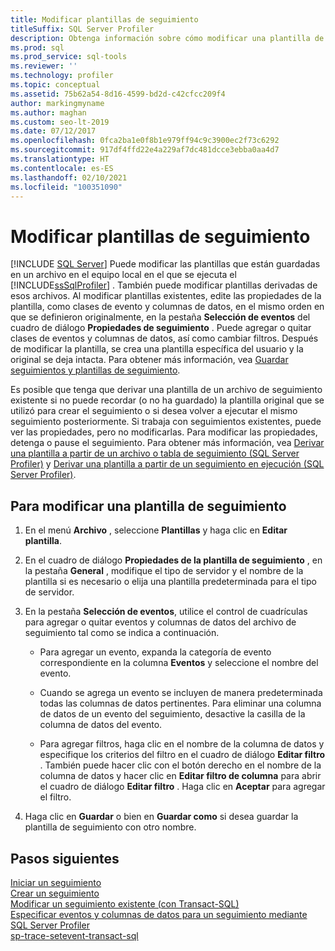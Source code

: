 ```yaml
---
title: Modificar plantillas de seguimiento
titleSuffix: SQL Server Profiler
description: Obtenga información sobre cómo modificar una plantilla de seguimiento (SQL Server Profiler). Agregue o quite clases de eventos y columnas de datos, y cambie filtros.
ms.prod: sql
ms.prod_service: sql-tools
ms.reviewer: ''
ms.technology: profiler
ms.topic: conceptual
ms.assetid: 75b62a54-8d16-4599-bd2d-c42cfcc209f4
author: markingmyname
ms.author: maghan
ms.custom: seo-lt-2019
ms.date: 07/12/2017
ms.openlocfilehash: 0fca2ba1e0f8b1e979ff94c9c3900ec2f73c6292
ms.sourcegitcommit: 917df4ffd22e4a229af7dc481dcce3ebba0aa4d7
ms.translationtype: HT
ms.contentlocale: es-ES
ms.lasthandoff: 02/10/2021
ms.locfileid: "100351090"
---
```

# <a name="modify-trace-templates"></a>Modificar plantillas de seguimiento
 [!INCLUDE [SQL Server](../../includes/applies-to-version/sqlserver.md)]
  Puede modificar las plantillas que están guardadas en un archivo en el equipo local en el que se ejecuta el [!INCLUDE[ssSqlProfiler](../../includes/sssqlprofiler-md.md)] . También puede modificar plantillas derivadas de esos archivos. Al modificar plantillas existentes, edite las propiedades de la plantilla, como clases de evento y columnas de datos, en el mismo orden en que se definieron originalmente, en la pestaña **Selección de eventos** del cuadro de diálogo **Propiedades de seguimiento** . Puede agregar o quitar clases de eventos y columnas de datos, así como cambiar filtros. Después de modificar la plantilla, se crea una plantilla específica del usuario y la original se deja intacta. Para obtener más información, vea [Guardar seguimientos y plantillas de seguimiento](../../tools/sql-server-profiler/save-traces-and-trace-templates.md).  
  
 Es posible que tenga que derivar una plantilla de un archivo de seguimiento existente si no puede recordar (o no ha guardado) la plantilla original que se utilizó para crear el seguimiento o si desea volver a ejecutar el mismo seguimiento posteriormente. Si trabaja con seguimientos existentes, puede ver las propiedades, pero no modificarlas. Para modificar las propiedades, detenga o pause el seguimiento. Para obtener más información, vea [Derivar una plantilla a partir de un archivo o tabla de seguimiento &#40;SQL Server Profiler&#41;](../../tools/sql-server-profiler/derive-a-template-from-a-trace-file-or-trace-table-sql-server-profiler.md) y [Derivar una plantilla a partir de un seguimiento en ejecución &#40;SQL Server Profiler&#41;](../../tools/sql-server-profiler/derive-a-template-from-a-running-trace-sql-server-profiler.md).  
  
## <a name="to-modify-a-trace-template"></a>Para modificar una plantilla de seguimiento  
  
1.  En el menú **Archivo** , seleccione **Plantillas** y haga clic en **Editar plantilla**.  
  
2.  En el cuadro de diálogo **Propiedades de la plantilla de seguimiento** , en la pestaña **General** , modifique el tipo de servidor y el nombre de la plantilla si es necesario o elija una plantilla predeterminada para el tipo de servidor.  
  
3.  En la pestaña **Selección de eventos**, utilice el control de cuadrículas para agregar o quitar eventos y columnas de datos del archivo de seguimiento tal como se indica a continuación.  
  
    -   Para agregar un evento, expanda la categoría de evento correspondiente en la columna **Eventos** y seleccione el nombre del evento.  
  
    -   Cuando se agrega un evento se incluyen de manera predeterminada todas las columnas de datos pertinentes. Para eliminar una columna de datos de un evento del seguimiento, desactive la casilla de la columna de datos del evento.  
  
    -   Para agregar filtros, haga clic en el nombre de la columna de datos y especifique los criterios del filtro en el cuadro de diálogo **Editar filtro** . También puede hacer clic con el botón derecho en el nombre de la columna de datos y hacer clic en **Editar filtro de columna** para abrir el cuadro de diálogo **Editar filtro** . Haga clic en **Aceptar** para agregar el filtro.  
  
4.  Haga clic en **Guardar** o bien en **Guardar como** si desea guardar la plantilla de seguimiento con otro nombre.  
  
## <a name="next-steps"></a>Pasos siguientes  
[Iniciar un seguimiento](../../tools/sql-server-profiler/start-a-trace.md)  
[Crear un seguimiento](../../tools/sql-server-profiler/create-a-trace-sql-server-profiler.md)  
[Modificar un seguimiento existente (con Transact-SQL)](../../relational-databases/sql-trace/modify-an-existing-trace-transact-sql.md)  
[Especificar eventos y columnas de datos para un seguimiento mediante SQL Server Profiler](../../tools/sql-server-profiler/specify-events-and-data-columns-for-a-trace-file-sql-server-profiler.md)  
[sp-trace-setevent-transact-sql](../../relational-databases/system-stored-procedures/sp-trace-setevent-transact-sql.md)  
  
